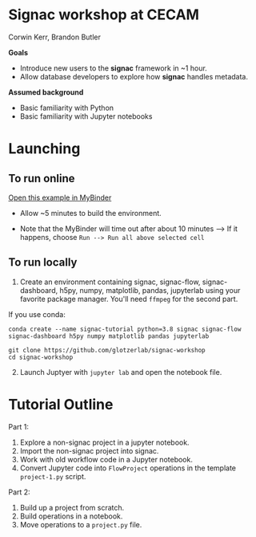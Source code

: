 # Signac workshop at CECAM

Corwin Kerr, Brandon Butler


**Goals**
* Introduce new users to the **signac** framework in ~1 hour.
* Allow database developers to explore how **signac** handles metadata.

**Assumed background**
* Basic familiarity with Python
* Basic familiarity with Jupyter notebooks



# Launching

## To run online
[Open this example in MyBinder](https://mybinder.org/v2/gh/glotzerlab/signac-workshop/HEAD)

* Allow ~5 minutes to build the environment.

* Note that the MyBinder will time out after about 10 minutes --> If it happens, choose `Run --> Run all above selected cell`


## To run locally

1. Create an environment containing signac, signac-flow, signac-dashboard, h5py, numpy, matplotlib, pandas, jupyterlab using your favorite package manager.
You'll need `ffmpeg` for the second part.

If you use conda:

```
conda create --name signac-tutorial python=3.8 signac signac-flow signac-dashboard h5py numpy matplotlib pandas jupyterlab

git clone https://github.com/glotzerlab/signac-workshop
cd signac-workshop
```

2. Launch Juptyer with `jupyter lab` and open the notebook file.


# Tutorial Outline
Part 1:
1. Explore a non-signac project in a jupyter notebook.
2. Import the non-signac project into signac.
3. Work with old workflow code in a Jupyter notebook.
4. Convert Jupyter code into `FlowProject` operations in the template `project-1.py` script.

Part 2:
1. Build up a project from scratch.
2. Build operations in a notebook.
3. Move operations to a `project.py` file.
   
    


